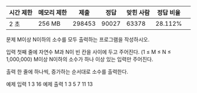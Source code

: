 |시간 제한|메모리 제한|제출|정답|맞힌 사람|정답 비율||
|---|---|---|---|---|---|---|
|2 초|256 MB|298453|90027|63378|28.112%|

문제
M이상 N이하의 소수를 모두 출력하는 프로그램을 작성하시오.

입력
첫째 줄에 자연수 M과 N이 빈 칸을 사이에 두고 주어진다. (1 ≤ M ≤ N ≤ 1,000,000) M이상 N이하의 소수가 하나 이상 있는 입력만 주어진다.

출력
한 줄에 하나씩, 증가하는 순서대로 소수를 출력한다.

예제 입력 1 
3 16
예제 출력 1 
3
5
7
11
13